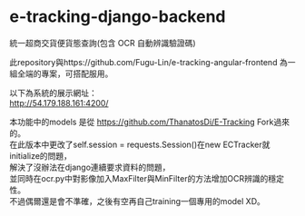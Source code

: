 # e-tracking-django-backend

統一超商交貨便貨態查詢(包含 OCR 自動辨識驗證碼)

此repository與https://github.com/Fugu-Lin/e-tracking-angular-frontend 為一組全端的專案，可搭配服用。  
  
以下為系統的展示網址：  
http://54.179.188.161:4200/

本功能中的models 是從 https://github.com/ThanatosDi/E-Tracking Fork過來的。  
在此版本中更改了self.session = requests.Session()在new ECTracker就initialize的問題，  
解決了沒辦法在django連續要求資料的問題，  
並同時在ocr.py中對影像加入MaxFilter與MinFilter的方法增加OCR辨識的穩定性。  
不過偶爾還是會不準確，之後有空再自己training一個專用的model XD。



